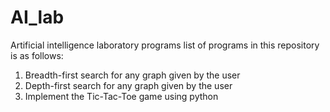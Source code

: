 # AI_lab
Artificial intelligence laboratory programs
list of programs in this repository is as follows:
1. Breadth-first search for any graph given by the user
2. Depth-first search for any graph given by the user
3. Implement the Tic-Tac-Toe game using python
